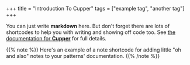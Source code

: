 +++
title = "Introduction To Cupper"
tags = ["example tag", "another tag"]
+++

You can just write **markdown** here. But don't forget there are lots of shortcodes to help you with writing and showing off code too. See [the documentation for **Cupper**](https://thepaciellogroup.github.io/cupper/) for full details.

{{% note %}}
Here's an example of a note shortcode for adding little "oh and also" notes to your patterns' documentation.
{{% /note %}}
